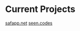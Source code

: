 # Current Projects


  [safapp.net](https://github.dev/TheSAFComapny/Web)
  [seen.codes](https://github.dev/meeewww/portfolio)
